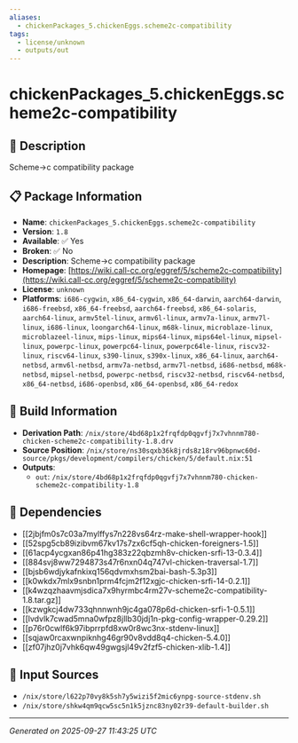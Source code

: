 ```yaml
---
aliases:
  - chickenPackages_5.chickenEggs.scheme2c-compatibility
tags:
  - license/unknown
  - outputs/out
---
```


# chickenPackages_5.chickenEggs.scheme2c-compatibility

## 📝 Description

Scheme->c compatibility package

## 📋 Package Information

- **Name**: `chickenPackages_5.chickenEggs.scheme2c-compatibility`
- **Version**: `1.8`
- **Available**: ✅ Yes
- **Broken**: ✅ No
- **Description**: Scheme->c compatibility package
- **Homepage**: [https://wiki.call-cc.org/eggref/5/scheme2c-compatibility](https://wiki.call-cc.org/eggref/5/scheme2c-compatibility)
- **License**: `unknown`
- **Platforms**: `i686-cygwin`, `x86_64-cygwin`, `x86_64-darwin`, `aarch64-darwin`, `i686-freebsd`, `x86_64-freebsd`, `aarch64-freebsd`, `x86_64-solaris`, `aarch64-linux`, `armv5tel-linux`, `armv6l-linux`, `armv7a-linux`, `armv7l-linux`, `i686-linux`, `loongarch64-linux`, `m68k-linux`, `microblaze-linux`, `microblazeel-linux`, `mips-linux`, `mips64-linux`, `mips64el-linux`, `mipsel-linux`, `powerpc-linux`, `powerpc64-linux`, `powerpc64le-linux`, `riscv32-linux`, `riscv64-linux`, `s390-linux`, `s390x-linux`, `x86_64-linux`, `aarch64-netbsd`, `armv6l-netbsd`, `armv7a-netbsd`, `armv7l-netbsd`, `i686-netbsd`, `m68k-netbsd`, `mipsel-netbsd`, `powerpc-netbsd`, `riscv32-netbsd`, `riscv64-netbsd`, `x86_64-netbsd`, `i686-openbsd`, `x86_64-openbsd`, `x86_64-redox`

## 🔧 Build Information

- **Derivation Path**: `/nix/store/4bd68p1x2frqfdp0qgvfj7x7vhnnm780-chicken-scheme2c-compatibility-1.8.drv`
- **Source Position**: `/nix/store/ns30sqxb36k8jrds8z18rv96bpnwc60d-source/pkgs/development/compilers/chicken/5/default.nix:51`
- **Outputs**:
  - `out`:  `/nix/store/4bd68p1x2frqfdp0qgvfj7x7vhnnm780-chicken-scheme2c-compatibility-1.8`

## 🔗 Dependencies

- [[2jbjfm0s7c03a7mylffys7n228vs64rz-make-shell-wrapper-hook]]
- [[52spg5cb89izibvm67kv17s7zx6cf5qh-chicken-foreigners-1.5]]
- [[61acp4ycgxan86p41hg383z22qbzmh8v-chicken-srfi-13-0.3.4]]
- [[884svj8ww7294873s47r6nxn04q747vl-chicken-traversal-1.7]]
- [[bjsb6wdjykafnkixq156qdvmxhsm2bai-bash-5.3p3]]
- [[k0wkdx7mlx9snbn1prm4fcjm2f12xgjc-chicken-srfi-14-0.2.1]]
- [[k4wzqzhaavmjsdica7x9hyrmbc4rm27v-scheme2c-compatibility-1.8.tar.gz]]
- [[kzwgkcj4dw733qhnnwnh9jc4ga078p6d-chicken-srfi-1-0.5.1]]
- [[lvdvlk7cwad5mna0wfpz8jllb30jdj1n-pkg-config-wrapper-0.29.2]]
- [[p76r0cwlf6k97ibprrpfd8xw0r8wc3nx-stdenv-linux]]
- [[sqjaw0rcaxwnpiknhg46gr90v8vdd8q4-chicken-5.4.0]]
- [[zf07jhz0j7vhk6qw49gwgsjl49v2fzf5-chicken-xlib-1.4]]

## 📁 Input Sources

- `/nix/store/l622p70vy8k5sh7y5wizi5f2mic6ynpg-source-stdenv.sh`
- `/nix/store/shkw4qm9qcw5sc5n1k5jznc83ny02r39-default-builder.sh`

---
*Generated on 2025-09-27 11:43:25 UTC*

